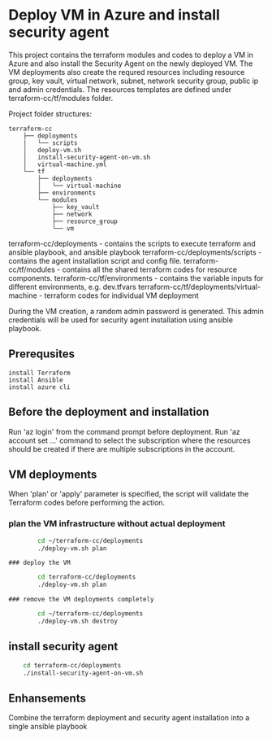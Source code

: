 # Deploy VM in Azure and install security agent
This project contains the terraform modules and codes to deploy a VM in Azure and also install the Security Agent on the newly deployed VM. The VM deployments also create the requred resources including resource group, key vault, virtual network, subnet, network security group, public ip and admin credentials. The resources templates are defined under terraform-cc/tf/modules folder.

Project folder structures:

    terraform-cc
        ├── deployments
        |   └── scripts
        │   deploy-vm.sh
        │   install-security-agent-on-vm.sh
        │   virtual-machine.yml
        └── tf
            ├── deployments
            │   └── virtual-machine
            ├── environments
            └── modules
                ├── key_vault
                ├── network
                ├── resource_group
                └── vm 

terraform-cc/deployments - contains the scripts to execute terraform and ansible playbook, and ansible playbook
terraform-cc/deployments/scripts - contains the agent installation script and config file.
terraform-cc/tf/modules - contains all the shared terraform codes for resource components.
terraform-cc/tf/environments - contains the variable inputs for different environments, e.g. dev.tfvars
terraform-cc/tf/deployments/virtual-machine - terraform codes for individual VM deployment  

During the VM creation, a random admin password is generated. This admin credentials will be used for security agent installation using ansible playbook.

## Prerequsites
    install Terraform
    install Ansible
    install azure cli

## Before the deployment and installation
Run 'az login' from the command prompt before deployment. Run 'az account set ...' command to select the subscription where the resources should be created if there are multiple subscriptions in the account.

## VM deployments
When 'plan' or 'apply' parameter is specified, the script will validate the Terraform codes before performing the action.
### plan the VM infrastructure without actual deployment
```bash
        cd ~/terraform-cc/deployments
        ./deploy-vm.sh plan
```
    ### deploy the VM
```bash
        cd terraform-cc/deployments
        ./deploy-vm.sh plan
```
    ### remove the VM deployments completely
```bash
        cd ~/terraform-cc/deployments
        ./deploy-vm.sh destroy
```

## install security agent
```bash
    cd terraform-cc/deployments
    ./install-security-agent-on-vm.sh
```
## Enhansements
Combine the terraform deployment and security agent installation into a single ansible playbook
